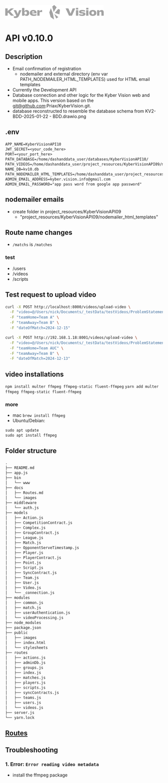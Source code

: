 ![Logo](./docs/images/kyberVisionLogo01.png)

# API v0.10.0

## Description

- Email confirmation of registration
  - nodemailer and external directory (env var PATH_NODEMAILER_HTML_TEMPLATES) used for HTML email templates
- Currently the Development API
- Database connection and other logic for the Kyber Vision web and mobile apps. This version based on the git@github.com:Priax/KyberVision.git.
- database reconstructed to resemble the database schema from KV2-BDD-2025-01-22 - BDD.drawio.png

## .env

```
APP_NAME=KyberVisionAPI10
JWT_SECRET=<your_code_here>
PORT=<your_port_here>
PATH_DATABASE=/home/dashanddata_user/databases/KyberVisionAPI10/
PATH_VIDEOS=/home/dashanddata_user/project_resources/KyberVisionAPI09/match_videos
NAME_DB=kv10.db
PATH_NODEMAILER_HTML_TEMPLATES=/home/dashanddata_user/project_resources/KyberVisionAPI09/nodemailer_html_templates
ADMIN_EMAIL_ADDRESS=kyber.vision.info@gmail.com
ADMIN_EMAIL_PASSWORD="app pass word from google app password"
```

## nodemailer emails

- create folder in project_resources/KyberVisionAPI09
  - "project_resources/KyberVisionAPI09/nodemailer_html_templates"

## Route name changes

- `/matchs` is `/matches`

### test

- /users
- /videos
- /scripts

## Test request to upload video

```bash
curl -X POST http://localhost:8000/videos/upload-video \
  -F "video=@/Users/nick/Documents/_testData/testVideos/ProblemStatement15.mp4" \
  -F "teamHome=Team A" \
  -F "teamAway=Team B" \
  -F "dateOfMatch=2024-12-15"
```

```bash
curl -X POST http://192.168.1.18:8001/videos/upload-video \
  -F "video=@/Users/nick/Documents/_testData/testVideos/ProblemStatement15.mp4" \
  -F "teamHome=Team AUC" \
  -F "teamAway=Team B" \
  -F "dateOfMatch=2024-12-13"
```

## video installations

`npm install multer ffmpeg ffmpeg-static fluent-ffmpeg`
`yarn add multer ffmpeg ffmpeg-static fluent-ffmpeg`

### more

- mac `brew install ffmpeg`
- Ubuntu/Debian:

```
sudo apt update
sudo apt install ffmpeg
```

## Folder structure

```
.
├── README.md
├── app.js
├── bin
│   └── www
├── docs
│   ├── Routes.md
│   └── images
├── middleware
│   └── auth.js
├── models
│   ├── Action.js
│   ├── CompetitionContract.js
│   ├── Complex.js
│   ├── GroupContract.js
│   ├── League.js
│   ├── Match.js
│   ├── OpponentServeTimestamp.js
│   ├── Player.js
│   ├── PlayerContract.js
│   ├── Point.js
│   ├── Script.js
│   ├── SyncContract.js
│   ├── Team.js
│   ├── User.js
│   ├── Video.js
│   └── _connection.js
├── modules
│   ├── common.js
│   ├── match.js
│   ├── userAuthentication.js
│   └── videoProcessing.js
├── node_modules
├── package.json
├── public
│   ├── images
│   ├── index.html
│   └── stylesheets
├── routes
│   ├── actions.js
│   ├── adminDb.js
│   ├── groups.js
│   ├── index.js
│   ├── matches.js
│   ├── players.js
│   ├── scripts.js
│   ├── syncContracts.js
│   ├── teams.js
│   ├── users.js
│   └── videos.js
├── server.js
└── yarn.lock
```

## [Routes](./docs/Routes.md)

## Troubleshooting

### 1. Error: `Error reading video metadata`

- install the ffmpeg package
